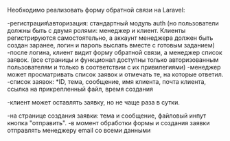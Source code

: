 Необходимо реализовать форму обратной связи на Laravel:
 
-регистрация\авторизация: стандартный модуль auth (но пользователи должны быть с двумя ролями: менеджер и клиент.
Клиенты регистрируются самостоятельно, а аккаунт менеджера должен быть создан заранее, логин и пароль выслать вместе с готовым заданием)
-после логина, клиент видит форму обратной связи, а менеджер список заявок. (все страницы и функционал доступны только авторизованным пользователям и только в соответствии с их привилегиями)
-менеджер может просматривать список заявок и отмечать те, на которые ответил.
-список заявок:
*ID, тема, сообщение, имя клиента, почта клиента, ссылка на прикрепленный файл, время создания
 
-клиент может оставлять заявку, но не чаще раза в сутки.
 
-на странице создания заявки: тема и сообщение, файловый инпут кнопка "отправить".
-в момент обработки формы и создания заявки отправлять менеджеру email со всеми данными
